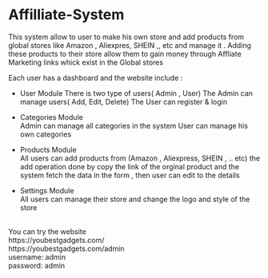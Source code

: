 # Affilliate-System
This system allow to user to make his own store and add products from global stores like Amazon , Aliexpres, SHEIN ,, etc  and manage it .
Adding these products to their store allow them to gain money through Affliate Marketing links whick exist in the Global stores 

Each user has a dashboard and the website include :
- User Module 
  There is two type of users( Admin , User) 
  The Admin can manage users( Add, Edit, Delete) 
  The User can register & login
- Categories Module  <br/>
  Admin can manage all categories in the system 
  User can manage his own categories 
- Products Module <br/>
  All users can add products from (Amazon , Aliexpress, SHEIN , .. etc) 
  the add operation done by copy the link of the orginal product and the system fetch the data in the form , then user can edit to the details 

- Settings Module <br/>
  All users can manage their store and change the logo and style of the store
<br/>
You can try the website <br/>
https://youbestgadgets.com/<br/>
https://youbestgadgets.com/admin<br/>
username: admin<br/>
password: admin<br/>
